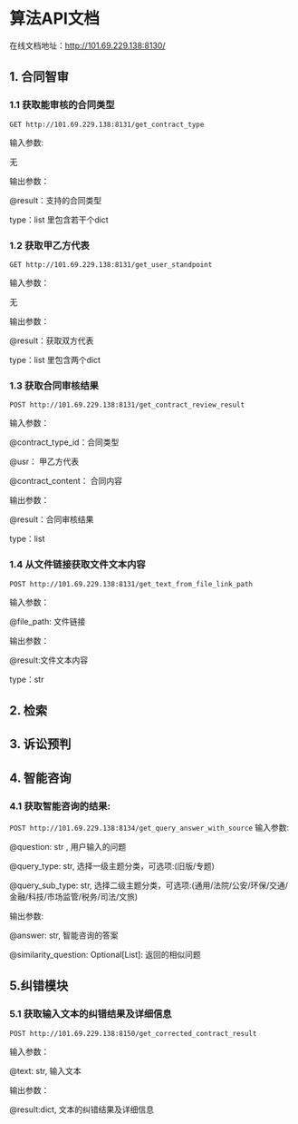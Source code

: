 # 算法API文档

在线文档地址：http://101.69.229.138:8130/

## 1. 合同智审
### 1.1 获取能审核的合同类型
`GET http://101.69.229.138:8131/get_contract_type`

输入参数:

无

输出参数：

@result：支持的合同类型

type：list 里包含若干个dict

### 1.2 获取甲乙方代表
`GET http://101.69.229.138:8131/get_user_standpoint`

输入参数：

无

输出参数：

@result：获取双方代表

type：list 里包含两个dict
### 1.3 获取合同审核结果
`POST http://101.69.229.138:8131/get_contract_review_result`

输入参数：

@contract_type_id：合同类型

@usr： 甲乙方代表

@contract_content： 合同内容

输出参数：

@result：合同审核结果

type：list
### 1.4 从文件链接获取文件文本内容
`POST http://101.69.229.138:8131/get_text_from_file_link_path`

输入参数：

@file_path: 文件链接

输出参数：

@result:文件文本内容

type：str
## 2. 检索
## 3. 诉讼预判
## 4. 智能咨询
### 4.1 获取智能咨询的结果:
`POST http://101.69.229.138:8134/get_query_answer_with_source`
输入参数:

@question: str , 用户输入的问题

@query_type: str, 选择一级主题分类，可选项:(旧版/专题)

@query_sub_type: str, 选择二级主题分类，可选项:(通用/法院/公安/环保/交通/金融/科技/市场监管/税务/司法/文旅)

输出参数:

@answer: str, 智能咨询的答案

@similarity_question: Optional[List]: 返回的相似问题

## 5.纠错模块
### 5.1 获取输入文本的纠错结果及详细信息
`POST http://101.69.229.138:8150/get_corrected_contract_result`

输入参数：

@text: str, 输入文本

输出参数：

@result:dict, 文本的纠错结果及详细信息
